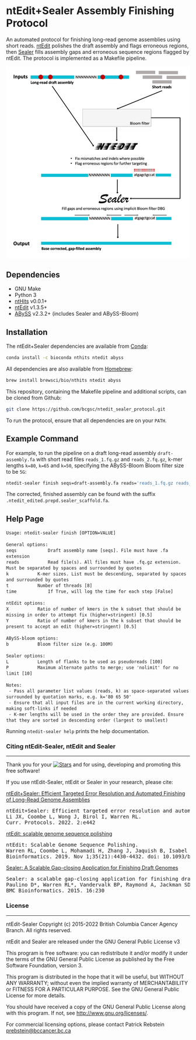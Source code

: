 # ntEdit+Sealer Assembly Finishing Protocol

An automated protocol for finishing long-read genome assemblies using short reads. [ntEdit](https://github.com/bcgsc/ntEdit) polishes the draft assembly and flags erroneous regions, then [Sealer](https://github.com/bcgsc/abyss/tree/master/Sealer) fills assembly gaps and erroneous sequence regions flagged by ntEdit. The protocol is implemented as a Makefile pipeline.

![ntEdit+Sealer protocol flowchart](/ntEdit_Sealer_flowchart.jpg)

## Dependencies

- GNU Make
- Python 3
- [ntHits](https://github.com/bcgsc/nthits) v0.0.1+
- [ntEdit](https://github.com/bcgsc/ntEdit) v1.3.5+
- [ABySS](https://github.com/bcgsc/abyss) v2.3.2+ (includes Sealer and ABySS-Bloom)

## Installation

The ntEdit+Sealer dependencies are available from [Conda](https://docs.conda.io/projects/conda/en/latest/user-guide/install/download.html):

```bash
conda install -c bioconda nthits ntedit abyss
```

All dependencies are also available from [Homebrew](https://docs.brew.sh/Installation):

```bash
brew install brewsci/bio/nthits ntedit abyss
```

This repository, containing the Makefile pipeline and additional scripts, can be cloned from Github:

```bash
git clone https://github.com/bcgsc/ntedit_sealer_protocol.git
```

To run the protocol, ensure that all dependencies are on your `PATH`.

## Example Command

For example, to run the pipeline on a draft long-read assembly `draft-assembly.fa` with short read files `reads_1.fq.gz` and `reads_2.fq.gz`, k-mer lengths `k=80`, `k=65` and `k=50`, specifying the ABySS-Bloom Bloom filter size to be `5G`:

```bash
ntedit-sealer finish seqs=draft-assembly.fa reads='reads_1.fq.gz reads_2.fq.gz' k='80 65 50' b=5G
```

The corrected, finished assembly can be found with the suffix `.ntedit_edited.prepd.sealer_scaffold.fa`.

## Help Page
```
Usage: ntedit-sealer finish [OPTION=VALUE]

General options:
seqs			Draft assembly name [seqs]. File must have .fa extension
reads			Read file(s). All files must have .fq.gz extension. Must be separated by spaces and surrounded by quotes
k			K-mer sizes. List must be descending, separated by spaces and surrounded by quotes
t			Number of threads [8]
time			If True, will log the time for each step [False]

ntEdit options:
X			Ratio of number of kmers in the k subset that should be missing in order to attempt fix (higher=stringent) [0.5]
Y			Ratio of number of kmers in the k subset that should be present to accept an edit (higher=stringent) [0.5]

ABySS-bloom options:
b			Bloom filter size (e.g. 100M)

Sealer options:
L			Length of flanks to be used as pseudoreads [100]
P			Maximum alternate paths to merge; use 'nolimit' for no limit [10]

Notes:
 - Pass all parameter list values (reads, k) as space-separated values surrounded by quotation marks, e.g. k='80 65 50'
 - Ensure that all input files are in the current working directory, making soft-links if needed
 - K-mer lengths will be used in the order they are provided. Ensure that they are sorted in descending order (largest to smallest)
```

Running `ntedit-sealer help` prints the help documentation.

### Citing ntEdit-Sealer, ntEdit and Sealer
------------

Thank you for your [![Stars](https://img.shields.io/github/stars/bcgsc/ntedit_sealer_protocol.svg)](https://github.com/bcgsc/ntedit_sealer_protocol/stargazers) and for using, developing and promoting this free software!

If you use ntEdit-Sealer, ntEdit or Sealer in your research, please cite:


[ntEdit+Sealer: Efficient Targeted Error Resolution and Automated Finishing of Long-Read Genome Assemblies](https://doi.org/10.1002/cpz1.442)
<pre>
ntEdit+Sealer: Efficient targeted error resolution and automated finishing of long-read genome assemblies.
Li JX, Coombe L, Wong J, Birol I, Warren RL. 
Curr. Protocols. 2022. 2:e442 
</pre>

[ntEdit: scalable genome sequence polishing](http://dx.doi.org/10.1093/bioinformatics/btz400)
<pre>
ntEdit: Scalable Genome Sequence Polishing.
Warren RL, Coombe L, Mohamadi H, Zhang J, Jaquish B, Isabel N, Jones SJM, Bousquet J, Bohlmann J, Birol I.
Bioinformatics. 2019. Nov 1;35(21):4430-4432. doi: 10.1093/bioinformatics/btz400.
</pre>

[Sealer: A Scalable Gap-closing Application for Finishing Draft Genomes](http://dx.doi.org/10.1186/s12859-015-0663-4)
<pre>
Sealer: a scalable gap-closing application for finishing draft genomes. 
Paulino D*, Warren RL*, Vandervalk BP, Raymond A, Jackman SD, Birol I. 
BMC Bioinformatics. 2015. 16:230
</pre>

### License
-------

ntEdit-Sealer Copyright (c) 2015-2022 British Columbia Cancer Agency Branch.  All rights reserved.

ntEdit and Sealer are released under the GNU General Public License v3

This program is free software: you can redistribute it and/or modify
it under the terms of the GNU General Public License as published by
the Free Software Foundation, version 3.
 
This program is distributed in the hope that it will be useful,
but WITHOUT ANY WARRANTY; without even the implied warranty of
MERCHANTABILITY or FITNESS FOR A PARTICULAR PURPOSE. See the
GNU General Public License for more details.
 
You should have received a copy of the GNU General Public License
along with this program. If not, see <http://www.gnu.org/licenses/>.
 
For commercial licensing options, please contact
Patrick Rebstein <prebstein@bccancer.bc.ca>
